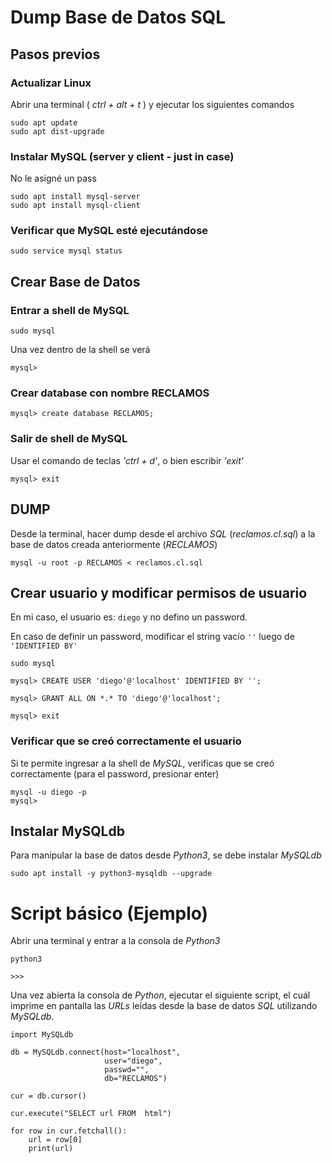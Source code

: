 # Dump Base de Datos SQL

## Pasos previos

### Actualizar Linux

Abrir una terminal ( *ctrl + alt + t* ) y ejecutar los siguientes comandos

```
sudo apt update
sudo apt dist-upgrade
```

### Instalar MySQL (server y client - just in case)

No le asigné un pass

```
sudo apt install mysql-server
sudo apt install mysql-client
```

### Verificar que MySQL esté ejecutándose

```
sudo service mysql status
```

## Crear Base de Datos
### Entrar a shell de MySQL

```
sudo mysql
```

Una vez dentro de la shell se verá 

```
mysql>
```


### Crear database con nombre RECLAMOS

```
mysql> create database RECLAMOS;
```


### Salir de shell de MySQL
Usar el comando de teclas *'ctrl + d'*, o bien escribir *'exit'*

```
mysql> exit
```


## DUMP

Desde la terminal, hacer dump desde el archivo *SQL* (*reclamos.cl.sql*) a la base de datos creada anteriormente (*RECLAMOS*)

```
mysql -u root -p RECLAMOS < reclamos.cl.sql
```

## Crear usuario y modificar permisos de usuario

En mi caso, el usuario es: `diego` y no defino un password.

En caso de definir un password, modificar el string vacío `''` luego de `'IDENTIFIED BY'`


```
sudo mysql

mysql> CREATE USER 'diego'@'localhost' IDENTIFIED BY '';

mysql> GRANT ALL ON *.* TO 'diego'@'localhost';

mysql> exit
```


### Verificar que se creó correctamente el usuario

Si te permite ingresar a la shell de *MySQL*, verificas que se creó correctamente (para el password, presionar enter)

```
mysql -u diego -p
mysql> 
```

## Instalar MySQLdb

Para manipular la base de datos desde *Python3*, se debe instalar *MySQLdb*

```
sudo apt install -y python3-mysqldb --upgrade
```

# Script básico (Ejemplo)

Abrir una terminal y entrar a la consola de *Python3*

```
python3

>>>
```

Una vez abierta la consola de *Python*, ejecutar el siguiente script, el cuál imprime en pantalla las *URLs* leídas desde la base de datos *SQL* utilizando *MySQLdb*.

```
import MySQLdb

db = MySQLdb.connect(host="localhost",
                     user="diego",
                     passwd="",
                     db="RECLAMOS")

cur = db.cursor()

cur.execute("SELECT url FROM  html")

for row in cur.fetchall():
    url = row[0]
    print(url)
```

